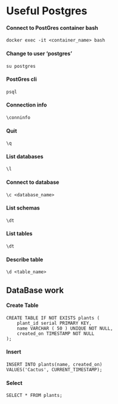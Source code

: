 # Useful Postgres

#### Connect to PostGres container bash
```
docker exec -it <container_name> bash
```

#### Change to user ‘postgres’

```
su postgres
```

#### PostGres cli
```
psql
```

#### Connection info
```
\conninfo
```

#### Quit
```
\q
```

#### List databases
```
\l
```

#### Connect to database
```
\c <database_name>
```

#### List schemas
```
\dt
```

#### List tables
```
\dt
```

#### Describe table
```
\d <table_name>
```

## DataBase work

#### Create Table
```
CREATE TABLE IF NOT EXISTS plants (
	plant_id serial PRIMARY KEY,
	name VARCHAR ( 50 ) UNIQUE NOT NULL,
	created_on TIMESTAMP NOT NULL
);
```

#### Insert
```
INSERT INTO plants(name, created_on) 
VALUES('Cactus', CURRENT_TIMESTAMP);
```

#### Select
```
SELECT * FROM plants;
```










